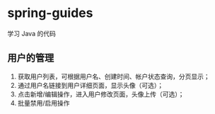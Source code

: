 # spring-guides

学习 Java 的代码

## 用户的管理
1. 获取用户列表，可根据用户名、创建时间、帐户状态查询，分页显示；
2. 通过用户名链接到用户详细页面，显示头像（可选）；
3. 点击新增/编辑操作，进入用户修改页面，头像上传（可选）；
4. 批量禁用/启用操作